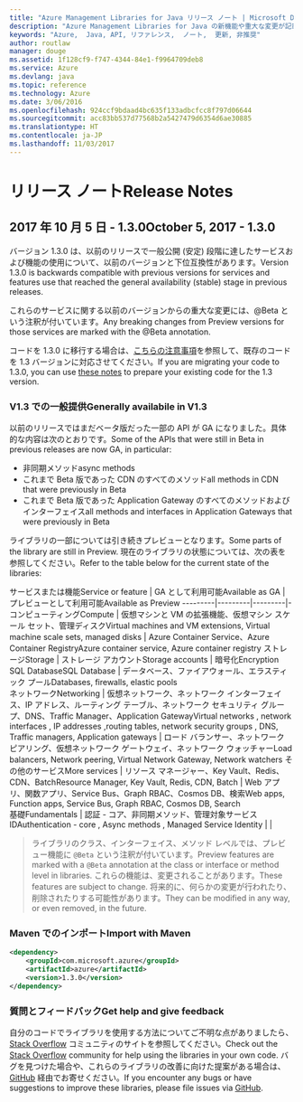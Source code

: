 ```yaml
---
title: "Azure Management Libraries for Java リリース ノート | Microsoft Docs"
description: "Azure Management Libraries for Java の新機能や重大な変更が記載されています。"
keywords: "Azure,  Java, API, リファレンス,  ノート,  更新, 非推奨"
author: routlaw
manager: douge
ms.assetid: 1f128cf9-f747-4344-84e1-f9964709deb8
ms.service: Azure
ms.devlang: java
ms.topic: reference
ms.technology: Azure
ms.date: 3/06/2016
ms.openlocfilehash: 924ccf9bdaad4bc635f133adbcfcc8f797d06644
ms.sourcegitcommit: acc83bb537d77568b2a5427479d6354d6ae30885
ms.translationtype: HT
ms.contentlocale: ja-JP
ms.lasthandoff: 11/03/2017
---
```

# <a name="release-notes"></a><span data-ttu-id="bef83-104">リリース ノート</span><span class="sxs-lookup"><span data-stu-id="bef83-104">Release Notes</span></span> 

## <a name="october-5-2017---130"></a><span data-ttu-id="bef83-105">2017 年 10 月 5 日 - 1.3.0</span><span class="sxs-lookup"><span data-stu-id="bef83-105">October 5, 2017 - 1.3.0</span></span> 

<span data-ttu-id="bef83-106">バージョン 1.3.0 は、以前のリリースで一般公開 (安定) 段階に達したサービスおよび機能の使用について、以前のバージョンと下位互換性があります。</span><span class="sxs-lookup"><span data-stu-id="bef83-106">Version 1.3.0 is backwards compatible with previous versions for services and features use that reached the general availability (stable) stage in previous releases.</span></span>

<span data-ttu-id="bef83-107">これらのサービスに関する以前のバージョンからの重大な変更には、@Beta という注釈が付いています。</span><span class="sxs-lookup"><span data-stu-id="bef83-107">Any breaking changes from Preview versions for those services are marked with the @Beta annotation.</span></span>

<span data-ttu-id="bef83-108">コードを 1.3.0 に移行する場合は、[こちらの注意事項](https://github.com/Azure/azure-sdk-for-java/blob/master/notes/prepare-for-1.3.0.md)を参照して、既存のコードを 1.3 バージョンに対応させてください。</span><span class="sxs-lookup"><span data-stu-id="bef83-108">If you are migrating your code to 1.3.0, you can use [these notes](https://github.com/Azure/azure-sdk-for-java/blob/master/notes/prepare-for-1.3.0.md) to prepare your existing code for the 1.3 version.</span></span>

### <a name="generally-availabile-in-v13"></a><span data-ttu-id="bef83-109">V1.3 での一般提供</span><span class="sxs-lookup"><span data-stu-id="bef83-109">Generally availabile in V1.3</span></span>

<span data-ttu-id="bef83-110">以前のリリースではまだベータ版だった一部の API が GA になりました。具体的な内容は次のとおりです。</span><span class="sxs-lookup"><span data-stu-id="bef83-110">Some of the APIs that were still in Beta in previous releases are now GA, in particular:</span></span>

- <span data-ttu-id="bef83-111">非同期メソッド</span><span class="sxs-lookup"><span data-stu-id="bef83-111">async methods</span></span>
- <span data-ttu-id="bef83-112">これまで Beta 版であった CDN のすべてのメソッド</span><span class="sxs-lookup"><span data-stu-id="bef83-112">all methods in CDN that were previously in Beta</span></span>
- <span data-ttu-id="bef83-113">これまで Beta 版であった Application Gateway のすべてのメソッドおよびインターフェイス</span><span class="sxs-lookup"><span data-stu-id="bef83-113">all methods and interfaces in Application Gateways that were previously in Beta</span></span>

 <span data-ttu-id="bef83-114">ライブラリの一部については引き続きプレビューとなります。</span><span class="sxs-lookup"><span data-stu-id="bef83-114">Some parts of the library are still in Preview.</span></span> <span data-ttu-id="bef83-115">現在のライブラリの状態については、次の表を参照してください。</span><span class="sxs-lookup"><span data-stu-id="bef83-115">Refer to the table below for the current state of the libraries:</span></span>

<span data-ttu-id="bef83-116">サービスまたは機能</span><span class="sxs-lookup"><span data-stu-id="bef83-116">Service or feature</span></span> | <span data-ttu-id="bef83-117">GA として利用可能</span><span class="sxs-lookup"><span data-stu-id="bef83-117">Available as GA</span></span> | <span data-ttu-id="bef83-118">プレビューとして利用可能</span><span class="sxs-lookup"><span data-stu-id="bef83-118">Available as Preview</span></span> 
---------|---------|---------|-
<span data-ttu-id="bef83-119">コンピューティング</span><span class="sxs-lookup"><span data-stu-id="bef83-119">Compute</span></span>  | <span data-ttu-id="bef83-120">仮想マシンと VM の拡張機能、仮想マシン スケール セット、管理ディスク</span><span class="sxs-lookup"><span data-stu-id="bef83-120">Virtual machines and VM extensions, Virtual machine scale sets, managed disks</span></span>   | <span data-ttu-id="bef83-121">Azure Container Service、Azure Container Registry</span><span class="sxs-lookup"><span data-stu-id="bef83-121">Azure container service, Azure container registry</span></span> 
<span data-ttu-id="bef83-122">ストレージ</span><span class="sxs-lookup"><span data-stu-id="bef83-122">Storage</span></span>   |  <span data-ttu-id="bef83-123">ストレージ アカウント</span><span class="sxs-lookup"><span data-stu-id="bef83-123">Storage accounts</span></span>       |    <span data-ttu-id="bef83-124">暗号化</span><span class="sxs-lookup"><span data-stu-id="bef83-124">Encryption</span></span>     
<span data-ttu-id="bef83-125">SQL Database</span><span class="sxs-lookup"><span data-stu-id="bef83-125">SQL Database</span></span>  | <span data-ttu-id="bef83-126">データベース、ファイアウォール、エラスティック プール</span><span class="sxs-lookup"><span data-stu-id="bef83-126">Databases, firewalls, elastic pools</span></span>              
<span data-ttu-id="bef83-127">ネットワーク</span><span class="sxs-lookup"><span data-stu-id="bef83-127">Networking</span></span>    |  <span data-ttu-id="bef83-128">仮想ネットワーク、ネットワーク インターフェイス、IP アドレス、ルーティング テーブル、ネットワーク セキュリティ グループ、DNS、Traffic Manager、Application Gateway</span><span class="sxs-lookup"><span data-stu-id="bef83-128">Virtual networks , network interfaces , IP addresses ,routing tables, network security groups , DNS, Traffic managers, Application gateways</span></span>  |    <span data-ttu-id="bef83-129">ロード バランサー、ネットワーク ピアリング、仮想ネットワーク ゲートウェイ、ネットワーク ウォッチャー</span><span class="sxs-lookup"><span data-stu-id="bef83-129">Load balancers, Network peering, Virtual Network Gateway, Network watchers</span></span> 
<span data-ttu-id="bef83-130">その他のサービス</span><span class="sxs-lookup"><span data-stu-id="bef83-130">More services</span></span>    |  <span data-ttu-id="bef83-131">リソース マネージャー、Key Vault、Redis、CDN、Batch</span><span class="sxs-lookup"><span data-stu-id="bef83-131">Resource Manager, Key Vault, Redis,  CDN, Batch</span></span>       |  <span data-ttu-id="bef83-132">Web アプリ、関数アプリ、Service Bus、Graph RBAC、Cosmos DB、検索</span><span class="sxs-lookup"><span data-stu-id="bef83-132">Web apps, Function apps, Service Bus, Graph RBAC, Cosmos DB, Search</span></span>  
<span data-ttu-id="bef83-133">基礎</span><span class="sxs-lookup"><span data-stu-id="bef83-133">Fundamentals</span></span>     |   <span data-ttu-id="bef83-134">認証 - コア、非同期メソッド、管理対象サービス ID</span><span class="sxs-lookup"><span data-stu-id="bef83-134">Authentication - core , Async methods , Managed Service Identity</span></span>      |      |

> <span data-ttu-id="bef83-135">ライブラリのクラス、インターフェイス、メソッド レベルでは、プレビュー機能に `@Beta` という注釈が付いています。</span><span class="sxs-lookup"><span data-stu-id="bef83-135">Preview features are marked with a `@Beta` annotation at the class or interface or method level in libraries.</span></span> <span data-ttu-id="bef83-136">これらの機能は、変更されることがあります。</span><span class="sxs-lookup"><span data-stu-id="bef83-136">These features are subject to change.</span></span> <span data-ttu-id="bef83-137">将来的に、何らかの変更が行われたり、削除されたりする可能性があります。</span><span class="sxs-lookup"><span data-stu-id="bef83-137">They can be modified in any way, or even removed, in the future.</span></span>

### <a name="import-with-maven"></a><span data-ttu-id="bef83-138">Maven でのインポート</span><span class="sxs-lookup"><span data-stu-id="bef83-138">Import with Maven</span></span>

```XML
<dependency>
    <groupId>com.microsoft.azure</groupId>
    <artifactId>azure</artifactId>
    <version>1.3.0</version>
</dependency>
```

### <a name="get-help-and-give-feedback"></a><span data-ttu-id="bef83-139">質問とフィードバック</span><span class="sxs-lookup"><span data-stu-id="bef83-139">Get help and give feedback</span></span>

<span data-ttu-id="bef83-140">自分のコードでライブラリを使用する方法についてご不明な点がありましたら、[Stack Overflow](http://stackoverflow.com/questions/tagged/azure-java-sdk) コミュニティのサイトを参照してください。</span><span class="sxs-lookup"><span data-stu-id="bef83-140">Check out the [Stack Overflow](http://stackoverflow.com/questions/tagged/azure-java-sdk) community for help using the libraries in your own code.</span></span> <span data-ttu-id="bef83-141">バグを見つけた場合や、これらのライブラリの改善に向けた提案がある場合は、[GitHub](https://github.com/Azure/azure-sdk-for-java/issues) 経由でお寄せください。</span><span class="sxs-lookup"><span data-stu-id="bef83-141">If you encounter any bugs or have suggestions to improve these libraries, please file issues via [GitHub](https://github.com/Azure/azure-sdk-for-java/issues).</span></span>


